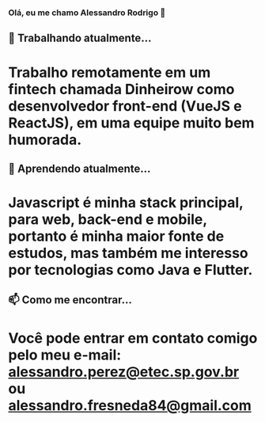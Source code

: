 ### Olá, eu me chamo Alessandro Rodrigo 👋

## 🔭 Trabalhando atualmente...
# Trabalho remotamente em um fintech chamada Dinheirow como desenvolvedor front-end (VueJS e ReactJS), em uma equipe muito bem humorada.

## 🌱 Aprendendo atualmente...
# Javascript é minha stack principal, para web, back-end e mobile, portanto é minha maior fonte de estudos, mas também me interesso por tecnologias como Java e Flutter.

## 📫 Como me encontrar...
# Você pode entrar em contato comigo pelo meu e-mail: alessandro.perez@etec.sp.gov.br ou alessandro.fresneda84@gmail.com

<!--
**AlessandroRodrigo/AlessandroRodrigo** is a ✨ _special_ ✨ repository because its `README.md` (this file) appears on your GitHub profile.

Here are some ideas to get you started:

- 🔭 I’m currently working on ...
- 🌱 I’m currently learning ...
- 👯 I’m looking to collaborate on ...
- 🤔 I’m looking for help with ...
- 💬 Ask me about ...
- 📫 How to reach me: ...
- 😄 Pronouns: ...
- ⚡ Fun fact: ...
-->
